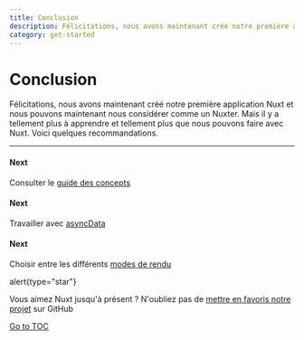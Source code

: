 ```yaml
---
title: Conclusion
description: Félicitations, nous avons maintenant créé notre première application Nuxt et nous pouvons maintenant nous considérer comme un Nuxter. Mais il y a tellement plus à apprendre et tellement plus que nous pouvons faire avec Nuxt. Voici quelques recommandations.
category: get-started
---
```

# Conclusion

Félicitations, nous avons maintenant créé notre première application Nuxt et nous pouvons maintenant nous considérer comme un Nuxter. Mais il y a tellement plus à apprendre et tellement plus que nous pouvons faire avec Nuxt. Voici quelques recommandations.

---

#### Next

Consulter le [guide des concepts](./concepts/views)



#### Next

Travailler avec [asyncData](./features/data-fetching#async-data)



#### Next

Choisir entre les différents [modes de rendu](./features/rendering-modes)



alert{type="star"}

Vous aimez Nuxt jusqu'à présent ? N'oubliez pas de [mettre en favoris notre projet](https://github.com/nuxt/nuxt.js) sur GitHub


<span style='float: footnote;'><a href="../index.html#toc">Go to TOC</a></span>
